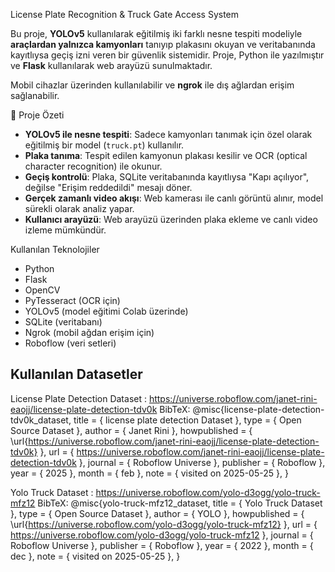  License Plate Recognition & Truck Gate Access System

Bu proje, **YOLOv5** kullanılarak eğitilmiş iki farklı nesne tespiti modeliyle **araçlardan yalnızca kamyonları** tanıyıp plakasını okuyan ve veritabanında kayıtlıysa geçiş izni veren bir güvenlik sistemidir. Proje, Python ile yazılmıştır ve **Flask** kullanılarak web arayüzü sunulmaktadır. 

Mobil cihazlar üzerinden kullanılabilir ve **ngrok** ile dış ağlardan erişim sağlanabilir.

📌 Proje Özeti

- **YOLOv5 ile nesne tespiti**: Sadece kamyonları tanımak için özel olarak eğitilmiş bir model (`truck.pt`) kullanılır.
- **Plaka tanıma**: Tespit edilen kamyonun plakası kesilir ve OCR (optical character recognition) ile okunur.
- **Geçiş kontrolü**: Plaka, SQLite veritabanında kayıtlıysa "Kapı açılıyor", değilse "Erişim reddedildi" mesajı döner.
- **Gerçek zamanlı video akışı**: Web kamerası ile canlı görüntü alınır, model sürekli olarak analiz yapar.
- **Kullanıcı arayüzü**: Web arayüzü üzerinden plaka ekleme ve canlı video izleme mümkündür.

 Kullanılan Teknolojiler

- Python
- Flask
- OpenCV
- PyTesseract (OCR için)
- YOLOv5 (model eğitimi Colab üzerinde)
- SQLite (veritabanı)
- Ngrok (mobil ağdan erişim için)
- Roboflow (veri setleri)

## Kullanılan Datasetler

License Plate Detection Dataset : https://universe.roboflow.com/janet-rini-eaojj/license-plate-detection-tdv0k
BibTeX:
@misc{license-plate-detection-tdv0k_dataset,
  title        = { license plate detection Dataset },
  type         = { Open Source Dataset },
  author       = { Janet Rini },
  howpublished = { \url{https://universe.roboflow.com/janet-rini-eaojj/license-plate-detection-tdv0k} },
  url          = { https://universe.roboflow.com/janet-rini-eaojj/license-plate-detection-tdv0k },
  journal      = { Roboflow Universe },
  publisher    = { Roboflow },
  year         = { 2025 },
  month        = { feb },
  note         = { visited on 2025-05-25 },
}

Yolo Truck Dataset : https://universe.roboflow.com/yolo-d3ogg/yolo-truck-mfz12
BibTeX:
@misc{yolo-truck-mfz12_dataset,
  title        = { Yolo Truck Dataset },
  type         = { Open Source Dataset },
  author       = { YOLO },
  howpublished = { \url{https://universe.roboflow.com/yolo-d3ogg/yolo-truck-mfz12} },
  url          = { https://universe.roboflow.com/yolo-d3ogg/yolo-truck-mfz12 },
  journal      = { Roboflow Universe },
  publisher    = { Roboflow },
  year         = { 2022 },
  month        = { dec },
  note         = { visited on 2025-05-25 },
}


